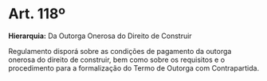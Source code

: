 # Art. 118º

**Hierarquia:** Da Outorga Onerosa do Direito de Construir

Regulamento disporá sobre as condições de pagamento da outorga onerosa do direito de construir, bem como sobre os requisitos e o procedimento para a formalização do Termo de Outorga com Contrapartida.






